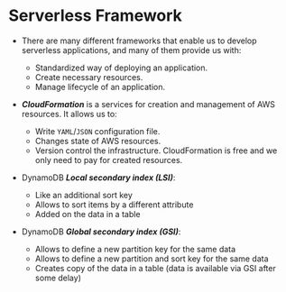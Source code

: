 # Serverless Framework

- There are many different frameworks that enable us to develop serverless applications, and many of them provide us with:
  - Standardized way of deploying an application.
  - Create necessary resources.
  - Manage lifecycle of an application.

- ***CloudFormation*** is a services for creation and management of AWS resources. It allows us to:
  - Write `YAML`/`JSON` configuration file.
  - Changes state of AWS resources.
  - Version control the infrastructure.
CloudFormation is free and we only need to pay for created resources.

- DynamoDB ***Local secondary index (LSI)***:
  - Like an additional sort key
  - Allows to sort items by a different attribute
  - Added on the data in a table
  
- DynamoDB ***Global secondary index (GSI)***:
  - Allows to define a new partition key for the same data
  - Allows to define a new partition and sort key for the same data
  - Creates copy of the data in a table (data is available via GSI after some delay)